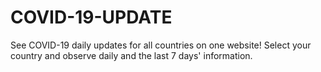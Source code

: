 # COVID-19-UPDATE
See COVID-19 daily updates for all countries on one website! Select your country and observe daily and the last 7 days' information. 
